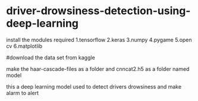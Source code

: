 # driver-drowsiness-detection-using-deep-learning
install the modules required 
1.tensorflow
2.keras
3.numpy
4.pygame
5.open cv
6.matplotlib

#download the data set from kaggle

make the haar-cascade-files as a folder and cnncat2.h5 as a folder named model

this a deep learning model used to detect drivers drowsiness and make alarm to alert
